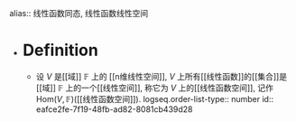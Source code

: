 alias:: 线性函数同态, 线性函数线性空间

- # Definition
	- 设 $V$ 是[[域]] $\mathbb{F}$ 上的 [[n维线性空间]], $V$ 上所有[[线性函数]]的[[集合]]是[[域]] $\mathbb{F}$ 上的一个[[线性空间]], 称它为 $V$ 上的[[线性函数空间]], 记作 $\mathrm{Hom}(V,\mathbb{F})$([[线性函数空间]]).
	  logseq.order-list-type:: number
	  id:: eafce2fe-7f19-48fb-ad82-8081cb439d28